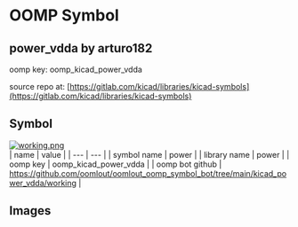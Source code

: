 # OOMP Symbol  
## power_vdda  by arturo182  
  
oomp key: oomp_kicad_power_vdda  
  
source repo at: [https://gitlab.com/kicad/libraries/kicad-symbols](https://gitlab.com/kicad/libraries/kicad-symbols)  
## Symbol  
  
[![working.png](working_600.png)](working.png)  
| name | value | 
| --- | --- | 
| symbol name | power | 
| library name | power | 
| oomp key | oomp_kicad_power_vdda | 
| oomp bot github | https://github.com/oomlout/oomlout_oomp_symbol_bot/tree/main/kicad_power_vdda/working | 
## Images  
